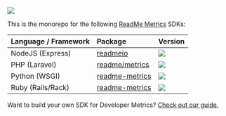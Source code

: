 [![](https://d3vv6lp55qjaqc.cloudfront.net/items/1M3C3j0I0s0j3T362344/Untitled-2.png)](https://readme.com)

This is the monorepo for the following [ReadMe Metrics](https://readme.com/metrics/) SDKs:

| Language / Framework | Package | Version |
| :--- | :--- | :--- |
| NodeJS (Express) | [readmeio](https://github.com/readmeio/metrics-sdks/tree/master/packages/node) | [![](https://img.shields.io/npm/v/readmeio)](https://npm.im/readmeio) |
| PHP (Laravel) | [readme/metrics](https://github.com/readmeio/metrics-sdks/tree/master/packages/php) | [![](https://img.shields.io/packagist/v/readme/metrics)](https://packagist.org/packages/readme/metrics) |
| Python (WSGI) | [readme-metrics](https://github.com/readmeio/metrics-sdks/tree/master/packages/python) | [![](https://img.shields.io/pypi/v/readme-metrics)](https://pypi.org/project/readme-metrics/) |
| Ruby (Rails/Rack) | [readme-metrics](https://github.com/readmeio/metrics-sdks/tree/master/packages/ruby) | [![](https://img.shields.io/gem/v/readme-metrics)](https://rubygems.org/gems/readme-metrics) |

Want to build your own SDK for Developer Metrics? [Check out our guide.](https://docs.readme.com/metrics/docs/building-api-metrics-middleware)
